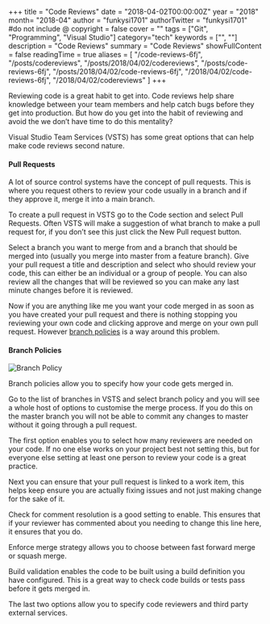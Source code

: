 +++
title = "Code Reviews"
date = "2018-04-02T00:00:00Z"
year = "2018"
month= "2018-04"
author = "funkysi1701"
authorTwitter = "funkysi1701" #do not include @
copyright = false
cover = ""
tags = ["Git", "Programming", "Visual Studio"]
category="tech"
keywords = ["", ""]
description = "Code Reviews"
summary = "Code Reviews"
showFullContent = false
readingTime = true
aliases = [
    "/code-reviews-6fj",
    "/posts/codereviews",
    "/posts/2018/04/02/codereviews",
    "/posts/code-reviews-6fj",
    "/posts/2018/04/02/code-reviews-6fj",
    "/2018/04/02/code-reviews-6fj",
    "/2018/04/02/codereviews"
]
+++

Reviewing code is a great habit to get into. Code reviews help share knowledge between your team members and help catch bugs before they get into production. But how do you get into the habit of reviewing and avoid the we don’t have time to do this mentality?

Visual Studio Team Services (VSTS) has some great options that can help make code reviews second nature.

#### Pull Requests

A lot of source control systems have the concept of pull requests. This is where you request others to review your code usually in a branch and if they approve it, merge it into a main branch.

To create a pull request in VSTS go to the Code section and select Pull Requests. Often VSTS will make a suggestion of what branch to make a pull request for, if you don’t see this just click the New Pull request button.

Select a branch you want to merge from and a branch that should be merged into (usually you merge into master from a feature branch). Give your pull request a title and description and select who should review your code, this can either be an individual or a group of people. You can also review all the changes that will be reviewed so you can make any last minute changes before it is reviewed.

Now if you are anything like me you want your code merged in as soon as you have created your pull request and there is nothing stopping you reviewing your own code and clicking approve and merge on your own pull request. However [branch policies](https://docs.microsoft.com/en-us/vsts/git/branch-policies?view=vsts) is a way around this problem.

#### Branch Policies

![Branch Policy](https://storageaccountblog9f5d.blob.core.windows.net/blazor/wp-content/uploads/2018/04/save-policy-changes.png?resize=599%2C901&ssl=1)

Branch policies allow you to specify how your code gets merged in.

Go to the list of branches in VSTS and select branch policy and you will see a whole host of options to customise the merge process. If you do this on the master branch you will not be able to commit any changes to master without it going through a pull request.

The first option enables you to select how many reviewers are needed on your code. If no one else works on your project best not setting this, but for everyone else setting at least one person to review your code is a great practice.

Next you can ensure that your pull request is linked to a work item, this helps keep ensure you are actually fixing issues and not just making change for the sake of it.

Check for comment resolution is a good setting to enable. This ensures that if your reviewer has commented about you needing to change this line here, it ensures that you do.

Enforce merge strategy allows you to choose between fast forward merge or squash merge.

Build validation enables the code to be built using a build definition you have configured. This is a great way to check code builds or tests pass before it gets merged in.

The last two options allow you to specify code reviewers and third party external services.